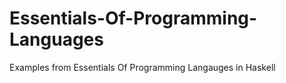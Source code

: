 Essentials-Of-Programming-Languages
===================================

Examples from Essentials Of Programming Langauges in Haskell
